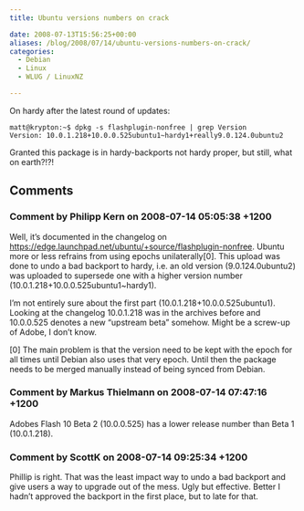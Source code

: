 ```yaml
---
title: Ubuntu versions numbers on crack

date: 2008-07-13T15:56:25+00:00
aliases: /blog/2008/07/14/ubuntu-versions-numbers-on-crack/
categories:
  - Debian
  - Linux
  - WLUG / LinuxNZ

---
```

On hardy after the latest round of updates:

```
matt@krypton:~$ dpkg -s flashplugin-nonfree | grep Version
Version: 10.0.1.218+10.0.0.525ubuntu1~hardy1+really9.0.124.0ubuntu2
```

Granted this package is in hardy-backports not hardy proper, but still, what on earth?!?!

## Comments

### Comment by Philipp Kern on 2008-07-14 05:05:38 +1200
Well, it&#8217;s documented in the changelog on https://edge.launchpad.net/ubuntu/+source/flashplugin-nonfree. Ubuntu more or less refrains from using epochs unilaterally[0]. This upload was done to undo a bad backport to hardy, i.e. an old version (9.0.124.0ubuntu2) was uploaded to supersede one with a higher version number (10.0.1.218+10.0.0.525ubuntu1~hardy1).

I&#8217;m not entirely sure about the first part (10.0.1.218+10.0.0.525ubuntu1). Looking at the changelog 10.0.1.218 was in the archives before and 10.0.0.525 denotes a new &#8220;upstream beta&#8221; somehow. Might be a screw-up of Adobe, I don&#8217;t know.

[0] The main problem is that the version need to be kept with the epoch for all times until Debian also uses that very epoch. Until then the package needs to be merged manually instead of being synced from Debian.

### Comment by Markus Thielmann on 2008-07-14 07:47:16 +1200
Adobes Flash 10 Beta 2 (10.0.0.525) has a lower release number than Beta 1 (10.0.1.218).

### Comment by ScottK on 2008-07-14 09:25:34 +1200
Phillip is right. That was the least impact way to undo a bad backport and give users a way to upgrade out of the mess. Ugly but effective. Better I hadn&#8217;t approved the backport in the first place, but to late for that.